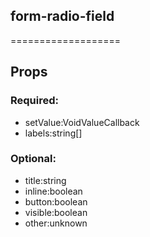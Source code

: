 
## form-radio-field
===================
## Props


### Required:
 - setValue:VoidValueCallback<string>
 - labels:string[]

### Optional:
 - title:string
 - inline:boolean
 - button:boolean
 - visible:boolean
 - other:unknown